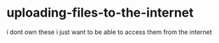 # uploading-files-to-the-internet
i dont own these i just want to be able to access them from the internet
